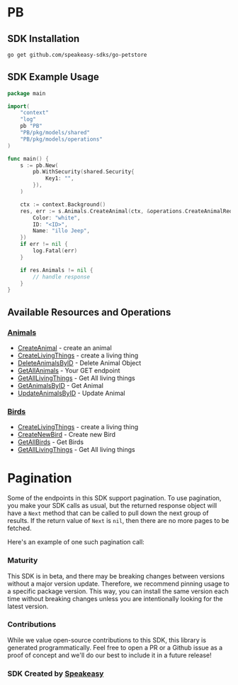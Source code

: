 # PB

<!-- Start SDK Installation -->
## SDK Installation

```bash
go get github.com/speakeasy-sdks/go-petstore
```
<!-- End SDK Installation -->

## SDK Example Usage
<!-- Start SDK Example Usage -->
```go
package main

import(
	"context"
	"log"
	pb "PB"
	"PB/pkg/models/shared"
	"PB/pkg/models/operations"
)

func main() {
    s := pb.New(
        pb.WithSecurity(shared.Security{
            Key1: "",
        }),
    )

    ctx := context.Background()
    res, err := s.Animals.CreateAnimal(ctx, &operations.CreateAnimalRequestBody{
        Color: "white",
        ID: "<ID>",
        Name: "illo Jeep",
    })
    if err != nil {
        log.Fatal(err)
    }

    if res.Animals != nil {
        // handle response
    }
}
```
<!-- End SDK Example Usage -->

<!-- Start SDK Available Operations -->
## Available Resources and Operations


### [Animals](docs/sdks/animals/README.md)

* [CreateAnimal](docs/sdks/animals/README.md#createanimal) - create an animal
* [CreateLivingThings](docs/sdks/animals/README.md#createlivingthings) - create a living thing
* [DeleteAnimalsByID](docs/sdks/animals/README.md#deleteanimalsbyid) - Delete Animal Object
* [GetAllAnimals](docs/sdks/animals/README.md#getallanimals) - Your GET endpoint
* [GetAllLivingThings](docs/sdks/animals/README.md#getalllivingthings) - Get All living things
* [GetAnimalsByID](docs/sdks/animals/README.md#getanimalsbyid) - Get Animal
* [UpdateAnimalsByID](docs/sdks/animals/README.md#updateanimalsbyid) - Update Animal

### [Birds](docs/sdks/birds/README.md)

* [CreateLivingThings](docs/sdks/birds/README.md#createlivingthings) - create a living thing
* [CreateNewBird](docs/sdks/birds/README.md#createnewbird) - Create new Bird
* [GetAllBirds](docs/sdks/birds/README.md#getallbirds) - Get Birds
* [GetAllLivingThings](docs/sdks/birds/README.md#getalllivingthings) - Get All living things
<!-- End SDK Available Operations -->



<!-- Start Dev Containers -->

<!-- End Dev Containers -->



<!-- Start Pagination -->
# Pagination

Some of the endpoints in this SDK support pagination. To use pagination, you make your SDK calls as usual, but the
returned response object will have a `Next` method that can be called to pull down the next group of results. If the
return value of `Next` is `nil`, then there are no more pages to be fetched.

Here's an example of one such pagination call:
<!-- End Pagination -->



<!-- Start Go Types -->

<!-- End Go Types -->

<!-- Placeholder for Future Speakeasy SDK Sections -->



### Maturity

This SDK is in beta, and there may be breaking changes between versions without a major version update. Therefore, we recommend pinning usage
to a specific package version. This way, you can install the same version each time without breaking changes unless you are intentionally
looking for the latest version.

### Contributions

While we value open-source contributions to this SDK, this library is generated programmatically.
Feel free to open a PR or a Github issue as a proof of concept and we'll do our best to include it in a future release!

### SDK Created by [Speakeasy](https://docs.speakeasyapi.dev/docs/using-speakeasy/client-sdks)
